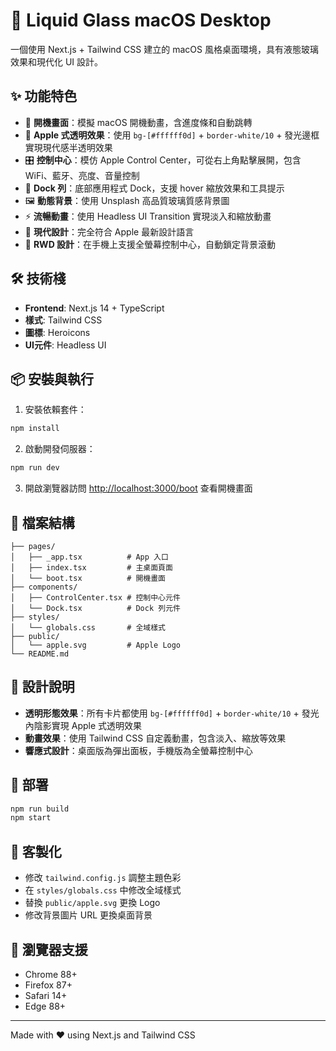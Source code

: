 # 🍎 Liquid Glass macOS Desktop

一個使用 Next.js + Tailwind CSS 建立的 macOS 風格桌面環境，具有液態玻璃效果和現代化 UI 設計。

## ✨ 功能特色

- 🚀 **開機畫面**：模擬 macOS 開機動畫，含進度條和自動跳轉
- 🎨 **Apple 式透明效果**：使用 `bg-[#ffffff0d]` + `border-white/10` + 發光邊框實現現代感半透明效果
- 🎛️ **控制中心**：模仿 Apple Control Center，可從右上角點擊展開，包含 WiFi、藍牙、亮度、音量控制
- 📱 **Dock 列**：底部應用程式 Dock，支援 hover 縮放效果和工具提示
- 🖼️ **動態背景**：使用 Unsplash 高品質玻璃質感背景圖
- ⚡ **流暢動畫**：使用 Headless UI Transition 實現淡入和縮放動畫
- 🎯 **現代設計**：完全符合 Apple 最新設計語言
- 📱 **RWD 設計**：在手機上支援全螢幕控制中心，自動鎖定背景滾動

## 🛠️ 技術棧

- **Frontend**: Next.js 14 + TypeScript
- **樣式**: Tailwind CSS
- **圖標**: Heroicons
- **UI元件**: Headless UI

## 📦 安裝與執行

1. 安裝依賴套件：
```bash
npm install
```

2. 啟動開發伺服器：
```bash
npm run dev
```

3. 開啟瀏覽器訪問 [http://localhost:3000/boot](http://localhost:3000/boot) 查看開機畫面

## 📁 檔案結構

```
├── pages/
│   ├── _app.tsx          # App 入口
│   ├── index.tsx         # 主桌面頁面
│   └── boot.tsx          # 開機畫面
├── components/
│   ├── ControlCenter.tsx # 控制中心元件
│   └── Dock.tsx          # Dock 列元件
├── styles/
│   └── globals.css       # 全域樣式
├── public/
│   └── apple.svg         # Apple Logo
└── README.md
```

## 🎨 設計說明

- **透明形態效果**：所有卡片都使用 `bg-[#ffffff0d]` + `border-white/10` + 發光內陰影實現 Apple 式透明效果
- **動畫效果**：使用 Tailwind CSS 自定義動畫，包含淡入、縮放等效果
- **響應式設計**：桌面版為彈出面板，手機版為全螢幕控制中心

## 🚀 部署

```bash
npm run build
npm start
```

## 📝 客製化

- 修改 `tailwind.config.js` 調整主題色彩
- 在 `styles/globals.css` 中修改全域樣式
- 替換 `public/apple.svg` 更換 Logo
- 修改背景圖片 URL 更換桌面背景

## 📱 瀏覽器支援

- Chrome 88+
- Firefox 87+
- Safari 14+
- Edge 88+

---

Made with ❤️ using Next.js and Tailwind CSS 